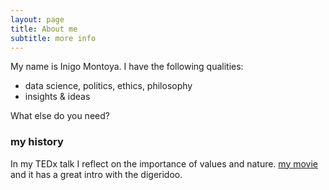 ```yaml
---
layout: page
title: About me
subtitle: more info
---
```


My name is Inigo Montoya. I have the following qualities:

- data science, politics, ethics, philosophy
- insights & ideas

What else do you need?

### my history

In my TEDx talk I reflect on the importance of values and nature. [my movie](https://www.youtube.com/watch?v=ea6WD9ulxFw) and it has a great intro with the digeridoo.
